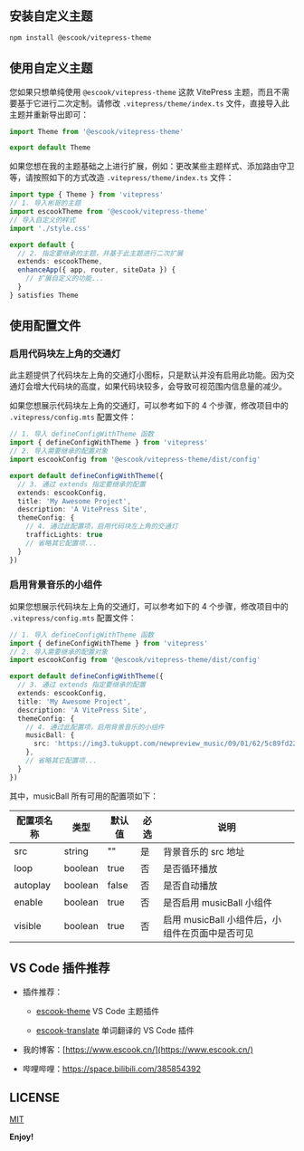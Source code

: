 ## 安装自定义主题

```bash
npm install @escook/vitepress-theme
```



## 使用自定义主题

您如果只想单纯使用 `@escook/vitepress-theme` 这款 VitePress 主题，而且不需要基于它进行二次定制。请修改 `.vitepress/theme/index.ts` 文件，直接导入此主题并重新导出即可：

```ts
import Theme from '@escook/vitepress-theme'

export default Theme
```

如果您想在我的主题基础之上进行扩展，例如：更改某些主题样式、添加路由守卫等，请按照如下的方式改造 `.vitepress/theme/index.ts` 文件：

```ts
import type { Theme } from 'vitepress'
// 1. 导入彬哥的主题
import escookTheme from '@escook/vitepress-theme'
// 导入自定义的样式
import './style.css'

export default {
  // 2. 指定要继承的主题，并基于此主题进行二次扩展
  extends: escookTheme,
  enhanceApp({ app, router, siteData }) {
    // 扩展自定义的功能...
  }
} satisfies Theme
```



## 使用配置文件

### 启用代码块左上角的交通灯

此主题提供了代码块左上角的交通灯小图标，只是默认并没有启用此功能。因为交通灯会增大代码块的高度，如果代码块较多，会导致可视范围内信息量的减少。

如果您想展示代码块左上角的交通灯，可以参考如下的 4 个步骤，修改项目中的 `.vitepress/config.mts` 配置文件：

```ts
// 1. 导入 defineConfigWithTheme 函数
import { defineConfigWithTheme } from 'vitepress'
// 2. 导入需要继承的配置对象
import escookConfig from '@escook/vitepress-theme/dist/config'

export default defineConfigWithTheme({
  // 3. 通过 extends 指定要继承的配置
  extends: escookConfig,
  title: 'My Awesome Project',
  description: 'A VitePress Site',
  themeConfig: {
    // 4. 通过此配置项，启用代码块左上角的交通灯
    trafficLights: true
    // 省略其它配置项...
  }
})
```



### 启用背景音乐的小组件

如果您想展示代码块左上角的交通灯，可以参考如下的 4 个步骤，修改项目中的 `.vitepress/config.mts` 配置文件：

```ts
// 1. 导入 defineConfigWithTheme 函数
import { defineConfigWithTheme } from 'vitepress'
// 2. 导入需要继承的配置对象
import escookConfig from '@escook/vitepress-theme/dist/config'

export default defineConfigWithTheme({
  // 3. 通过 extends 指定要继承的配置
  extends: escookConfig,
  title: 'My Awesome Project',
  description: 'A VitePress Site',
  themeConfig: {
    // 4. 通过此配置项，启用背景音乐的小组件
    musicBall: {
      src: 'https://img3.tukuppt.com/newpreview_music/09/01/62/5c89fd22dea6948307.mp3'
    },
    // 省略其它配置项...
  }
})
```

其中，musicBall 所有可用的配置项如下：

| 配置项名称 | 类型    | 默认值 | 必选 | 说明                                            |
| ---------- | ------- | ------ | ---- | ----------------------------------------------- |
| src        | string  | ""     | 是   | 背景音乐的 src 地址                             |
| loop       | boolean | true   | 否   | 是否循环播放                                    |
| autoplay   | boolean | false  | 否   | 是否自动播放                                    |
| enable     | boolean | true   | 否   | 是否启用 musicBall 小组件                       |
| visible    | boolean | true   | 否   | 启用 musicBall 小组件后，小组件在页面中是否可见 |



## VS Code 插件推荐

- 插件推荐：

  - [escook-theme](https://marketplace.visualstudio.com/items?itemName=liulongbin1314.escook-theme) VS Code 主题插件

  - [escook-translate](https://marketplace.visualstudio.com/items?itemName=liulongbin1314.escook-translate) 单词翻译的 VS Code 插件

- 我的博客：[https://www.escook.cn/](https://www.escook.cn/)

- 哔哩哔哩：https://space.bilibili.com/385854392



## LICENSE

[MIT](https://github.com/liulongbin1314/vitepress-theme/blob/master/LICENSE)

**Enjoy!**
